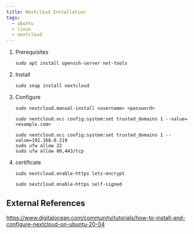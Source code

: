 ```yaml
---
title: Nextcloud Installation
tags:
  - ubuntu
  - linux
  - nextcloud
---
```


1. Prerequisites

    ```
    sudo apt install openssh-server net-tools
    ```

1. Install
    
    ```
    sudo snap install nextcloud
    ```
    
1. Configure

    ```
    sudo nextcloud.manual-install <username> <password>
    ```


    ```
    sudo nextcloud.occ config:system:set trusted_domains 1 --value=<example.com>
    ```

    ```
    sudo nextcloud.occ config:system:set trusted_domains 1 --value=192.168.0.219
    sudo ufw allow 22
    sudo ufw allow 80,443/tcp
    ```



1. certificate
    ```
    sudo nextcloud.enable-https lets-encrypt
    ```
    ```
    sudo nextcloud.enable-https self-signed
    ```
## External References

<https://www.digitalocean.com/community/tutorials/how-to-install-and-configure-nextcloud-on-ubuntu-20-04>